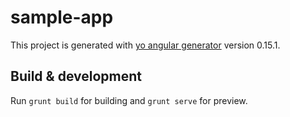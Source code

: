 # sample-app

This project is generated with [yo angular generator](https://github.com/yeoman/generator-angular)
version 0.15.1.

## Build & development

Run `grunt build` for building and `grunt serve` for preview.
